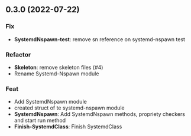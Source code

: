 ## 0.3.0 (2022-07-22)

### Fix

- **SystemdNspawn-test**: remove sn reference on systemd-nspawn test

### Refactor

- **Skeleton**: remove skeleton files (#4)
- Rename Systemd-Nspawn module

### Feat

- Add SystemdNspawn module
- created struct of te systemd-nspawn module
- **SystemdNspawn**: Add SystemdNspawn methods, propriety checkers and start run method
- **Finish-SystemdClass**: Finish SystemdClass
